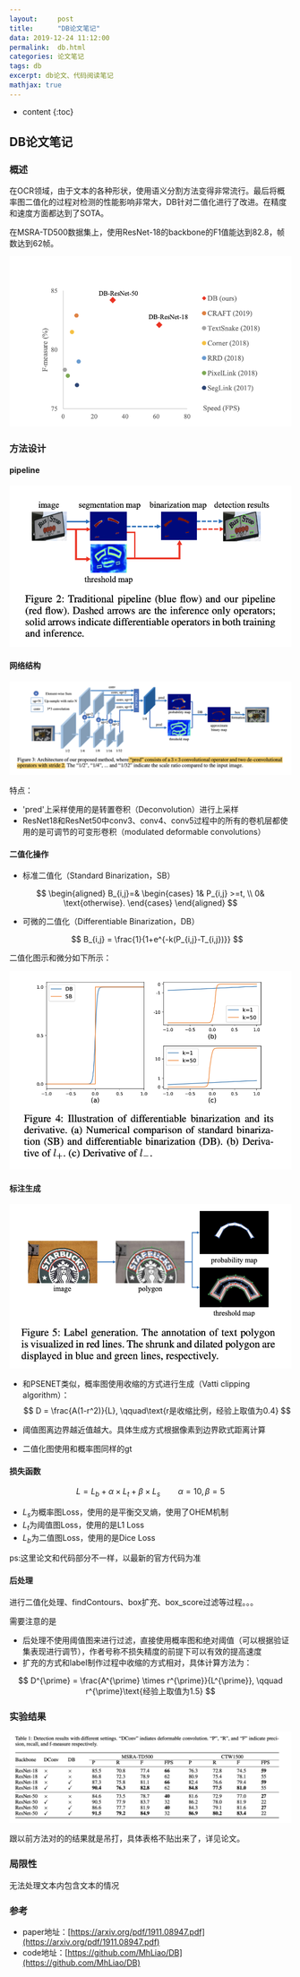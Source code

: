 ```yaml
---
layout:     post
title:      "DB论文笔记"
data: 2019-12-24 11:12:00
permalink:  db.html
categories: 论文笔记
tags: db
excerpt: db论文、代码阅读笔记
mathjax: true
---
```


* content
{:toc}

## DB论文笔记
### 概述
在OCR领域，由于文本的各种形状，使用语义分割方法变得非常流行。最后将概率图二值化的过程对检测的性能影响非常大，DB针对二值化进行了改进。在精度和速度方面都达到了SOTA。

在MSRA-TD500数据集上，使用ResNet-18的backbone的F1值能达到82.8，帧数达到62帧。

![db](/img/db/DB.png)

### 方法设计
#### pipeline
![pipeline](/img/db/pipeline.png)

#### 网络结构
![architecture](/img/db/architecture.png)

特点：
* 'pred'上采样使用的是转置卷积（Deconvolution）进行上采样
* ResNet18和ResNet50中conv3、conv4、conv5过程中的所有的卷机层都使用的是可调节的可变形卷积（modulated deformable convolutions）

#### 二值化操作
* 标准二值化（Standard Binarization，SB）
   
$$
\begin{aligned}
B_{i,j}=& \begin{cases}
     1& P_{i,j} >=t, \\
     0& \text{otherwise}.
 \end{cases} 
\end{aligned}
$$

* 可微的二值化（Differentiable Binarization，DB）
  
  $$
  B_{i,j} = \frac{1}{1+e^{-k(P_{i,j}-T_{i,j})}}
  $$

二值化图示和微分如下所示：

![binarizaiton](/img/db/binarization.png)

#### 标注生成

![label](/img/db/label.png)

* 和PSENET类似，概率图使用收缩的方式进行生成（Vatti clipping algorithm）：
$$
  D = \frac{A(1-r^2)}{L}, \qquad\text{r是收缩比例，经验上取值为0.4}
$$

* 阈值图离边界越近值越大。具体生成方式根据像素到边界欧式距离计算

* 二值化图使用和概率图同样的gt

#### 损失函数
$$
 L = L_b+\alpha \times L_t + \beta \times L_s \qquad \alpha=10,\beta=5
$$

* $L_s$为概率图Loss，使用的是平衡交叉熵，使用了OHEM机制
* $L_t$为阈值图Loss，使用的是L1 Loss
* $L_b$为二值图Loss，使用的是Dice Loss

ps:这里论文和代码部分不一样，以最新的官方代码为准

#### 后处理
进行二值化处理、findContours、box扩充、box_score过滤等过程。。。

需要注意的是
* 后处理不使用阈值图来进行过滤，直接使用概率图和绝对阈值（可以根据验证集表现进行调节），作者号称不损失精度的前提下可以有效的提高速度
* 扩充的方式和label制作过程中收缩的方式相对，具体计算方法为：

$$
D^{\prime} = \frac{A^{\prime} \times r^{\prime}}{L^{\prime}}, \qquad r^{\prime}\text{经验上取值为1.5}
$$
  
### 实验结果

![result](/img/db/result.png)

跟以前方法对的的结果就是吊打，具体表格不贴出来了，详见论文。

### 局限性
无法处理文本内包含文本的情况

### 参考
* paper地址：[https://arxiv.org/pdf/1911.08947.pdf](https://arxiv.org/pdf/1911.08947.pdf)
* code地址：[https://github.com/MhLiao/DB](https://github.com/MhLiao/DB)